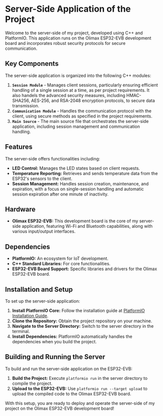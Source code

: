 # Server-Side Application of the Project

Welcome to the server-side of my project, developed using C++ and PlatformIO. This application runs on the Olimax ESP32-EVB development board and incorporates robust security protocols for secure communication.

## Key Components

The server-side application is organized into the following C++ modules:

1. **`Session Module`** - Manages client sessions, particularly ensuring efficient handling of a single session at a time, as per project requirements.
It also handels the advanced security measures, including HMAC-SHA256, AES-256, and RSA-2048 encryption protocols, to secure data transmission.
2. **`Communication Module`** - Handles the communication protocol with the client, using secure methods as specified in the project requirements.
3. **`Main Source`** - The main source file that orchestrates the server-side application, including session management and communication handling.

## Features

The server-side offers functionalities including:

- **LED Control:** Manages the LED states based on client requests.
- **Temperature Reporting:** Retrieves and sends temperature data from the ESP32's sensors to the client.
- **Session Management:** Handles session creation, maintenance, and expiration, with a focus on single-session handling and automatic session expiration after one minute of inactivity.

## Hardware

- **Olimax ESP32-EVB:** This development board is the core of my server-side application, featuring Wi-Fi and Bluetooth capabilities, along with various input/output interfaces.

## Dependencies

- **PlatformIO:** An ecosystem for IoT development.
- **C++ Standard Libraries:** For core functionalities.
- **ESP32-EVB Board Support:** Specific libraries and drivers for the Olimax ESP32-EVB board.

## Installation and Setup

To set up the server-side application:

1. **Install PlatformIO Core:** Follow the installation guide at [PlatformIO Installation Guide](https://docs.platformio.org/en/latest/core/installation.html).
2. **Clone the Repository:** Obtain the project repository on your machine.
3. **Navigate to the Server Directory:** Switch to the server directory in the terminal.
4. **Install Dependencies:** PlatformIO automatically handles the dependencies when you build the project.

## Building and Running the Server

To build and run the server-side application on the ESP32-EVB:

1. **Build the Project:** Execute `platformio run` in the server directory to compile the project.
2. **Upload to the ESP32-EVB:** Use `platformio run --target upload` to upload the compiled code to the Olimax ESP32-EVB board.

With this setup, you are ready to deploy and operate the server-side of my project on the Olimax ESP32-EVB development board!
